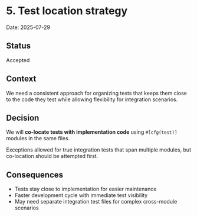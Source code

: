 # 5. Test location strategy

Date: 2025-07-29

## Status

Accepted

## Context

We need a consistent approach for organizing tests that keeps them close to the code they test while allowing flexibility for integration scenarios.

## Decision

We will **co-locate tests with implementation code** using `#[cfg(test)]` modules in the same files.

Exceptions allowed for true integration tests that span multiple modules, but co-location should be attempted first.

## Consequences

- Tests stay close to implementation for easier maintenance
- Faster development cycle with immediate test visibility
- May need separate integration test files for complex cross-module scenarios
